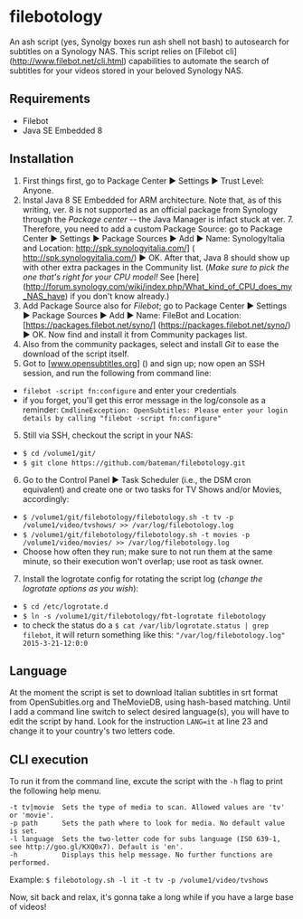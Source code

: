 # filebotology
An ash script (yes, Synolgy boxes run ash shell not bash) to autosearch for subtitles on a Synology NAS. This script relies on [Filebot cli] (http://www.filebot.net/cli.html) capabilities to automate the search of subtitles for your videos stored in your beloved Synology NAS.

## Requirements
  * Filebot
  * Java SE Embedded 8 

## Installation
  1. First things first, go to Package Center ► Settings ► Trust Level: Anyone.
  2. Instal Java 8 SE Embedded for ARM architecture. Note that, as of this writing, ver. 8 is not supported as an official package from Synology through the _Package center_ -- the Java Manager is infact stuck at ver. 7. Therefore, you need to add a custom Package Source: go to Package Center ► Settings ► Package Sources ► Add ► Name: SynologyItalia and Location:  http://spk.synologyitalia.com/] ( http://spk.synologyitalia.com/) ► OK. After that, Java 8 should show up with other extra packages in the Community list. (*Make sure to pick the one that's right for your CPU model!* See [here] (http://forum.synology.com/wiki/index.php/What_kind_of_CPU_does_my_NAS_have) if you don't know already.)
  2. Add Package Source also for _Filebot_; go to Package Center ► Settings ► Package Sources ► Add ► Name: FileBot and Location: [https://packages.filebot.net/syno/] (https://packages.filebot.net/syno/) ► OK. Now find and install it from Community packages list.
  3. Also from the community packages, select and install _Git_ to ease the download of the script itself.
  4. Got to [www.opensubtitles.org] () and sign up; now open an SSH session, and run the following from command line:
   * `filebot -script fn:configure` and enter your credentials
   * if you forget, you'll get this error message in the log/console as a reminder: `CmdlineException: OpenSubtitles: Please enter your login details by calling "filebot -script fn:configure"`
  5. Still via SSH, checkout the script in your NAS:
   * `$ cd /volume1/git/`
   * `$ git clone https://github.com/bateman/filebotology.git`
  6. Go to the Control Panel ► Task Scheduler (i.e., the DSM cron equivalent) and create one or two tasks for TV Shows and/or Movies, accordingly:
   * `$ /volume1/git/filebotology/filebotology.sh -t tv -p /volume1/video/tvshows/ >> /var/log/filebotology.log`
   * `$ /volume1/git/filebotology/filebotology.sh -t movies -p /volume1/video/movies/ >> /var/log/filebotology.log`
   * Choose how often they run; make sure to not run them at the same minute, so their execution won't overlap; use root as task owner.
  7. Install the logrotate config for rotating the script log (_change the logrotate options as you wish_):
   * `$ cd /etc/logrotate.d`
   * `$ ln -s /volume1/git/filebotology/fbt-logrotate filebotology`
   * to check the status do a `$ cat /var/lib/logrotate.status | grep filebot`, it will return something like this: `"/var/log/filebotology.log" 2015-3-21-12:0:0`

## Language
At the moment the script is set to download Italian subtitles in srt format from OpenSubitles.org and TheMovieDB, using hash-based matching. Until I add a command line switch to select desired language(s), you will have to edit the script by hand. Look for the instruction `LANG=it` at line 23 and change it to your country's two letters code.

## CLI execution
To run it from the command line,  excute the script with the `-h` flag to print the following help menu.
```
-t tv|movie  Sets the type of media to scan. Allowed values are 'tv' or 'movie'.
-p path      Sets the path where to look for media. No default value is set.
-l language  Sets the two-letter code for subs language (ISO 639-1, see http://goo.gl/KXQ0x7). Default is 'en'.
-h           Displays this help message. No further functions are performed.
```

Example: `$ filebotology.sh -l it -t tv -p /volume1/video/tvshows`

Now, sit back and relax, it's gonna take a long while if you have a large base of videos!
